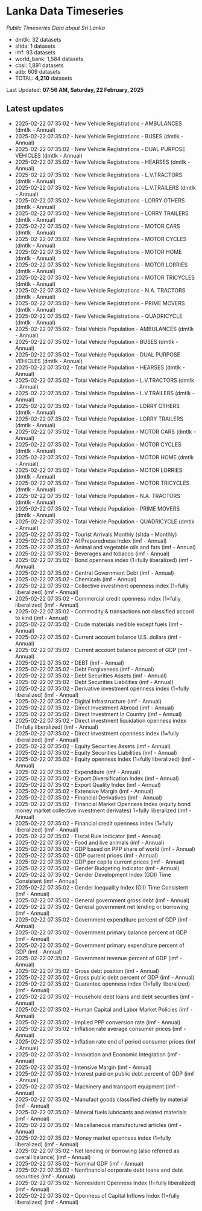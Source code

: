 # Lanka Data Timeseries
*Public Timeseries Data about Sri Lanka*

* dmtlk: 32 datasets
* sltda: 1 datasets
* imf: 93 datasets
* world_bank: 1,584 datasets
* cbsl: 1,891 datasets
* adb: 609 datasets
* TOTAL: **4,210** datasets

Last Updated: **07:56 AM, Saturday, 22 February, 2025**

## Latest updates

* 2025-02-22 07:35:02 - New Vehicle Registrations - AMBULANCES (dmtlk - Annual)
* 2025-02-22 07:35:02 - New Vehicle Registrations - BUSES (dmtlk - Annual)
* 2025-02-22 07:35:02 - New Vehicle Registrations - DUAL PURPOSE VEHICLES (dmtlk - Annual)
* 2025-02-22 07:35:02 - New Vehicle Registrations - HEARSES (dmtlk - Annual)
* 2025-02-22 07:35:02 - New Vehicle Registrations - L.V.TRACTORS (dmtlk - Annual)
* 2025-02-22 07:35:02 - New Vehicle Registrations - L.V.TRAILERS (dmtlk - Annual)
* 2025-02-22 07:35:02 - New Vehicle Registrations - LORRY OTHERS (dmtlk - Annual)
* 2025-02-22 07:35:02 - New Vehicle Registrations - LORRY TRAILERS (dmtlk - Annual)
* 2025-02-22 07:35:02 - New Vehicle Registrations - MOTOR CARS (dmtlk - Annual)
* 2025-02-22 07:35:02 - New Vehicle Registrations - MOTOR CYCLES (dmtlk - Annual)
* 2025-02-22 07:35:02 - New Vehicle Registrations - MOTOR HOME (dmtlk - Annual)
* 2025-02-22 07:35:02 - New Vehicle Registrations - MOTOR LORRIES (dmtlk - Annual)
* 2025-02-22 07:35:02 - New Vehicle Registrations - MOTOR TRICYCLES (dmtlk - Annual)
* 2025-02-22 07:35:02 - New Vehicle Registrations - N.A. TRACTORS (dmtlk - Annual)
* 2025-02-22 07:35:02 - New Vehicle Registrations - PRIME MOVERS (dmtlk - Annual)
* 2025-02-22 07:35:02 - New Vehicle Registrations - QUADRICYCLE (dmtlk - Annual)
* 2025-02-22 07:35:02 - Total Vehicle Population - AMBULANCES (dmtlk - Annual)
* 2025-02-22 07:35:02 - Total Vehicle Population - BUSES (dmtlk - Annual)
* 2025-02-22 07:35:02 - Total Vehicle Population - DUAL PURPOSE VEHICLES (dmtlk - Annual)
* 2025-02-22 07:35:02 - Total Vehicle Population - HEARSES (dmtlk - Annual)
* 2025-02-22 07:35:02 - Total Vehicle Population - L.V.TRACTORS (dmtlk - Annual)
* 2025-02-22 07:35:02 - Total Vehicle Population - L.V.TRAILERS (dmtlk - Annual)
* 2025-02-22 07:35:02 - Total Vehicle Population - LORRY OTHERS (dmtlk - Annual)
* 2025-02-22 07:35:02 - Total Vehicle Population - LORRY TRAILERS (dmtlk - Annual)
* 2025-02-22 07:35:02 - Total Vehicle Population - MOTOR CARS (dmtlk - Annual)
* 2025-02-22 07:35:02 - Total Vehicle Population - MOTOR CYCLES (dmtlk - Annual)
* 2025-02-22 07:35:02 - Total Vehicle Population - MOTOR HOME (dmtlk - Annual)
* 2025-02-22 07:35:02 - Total Vehicle Population - MOTOR LORRIES (dmtlk - Annual)
* 2025-02-22 07:35:02 - Total Vehicle Population - MOTOR TRICYCLES (dmtlk - Annual)
* 2025-02-22 07:35:02 - Total Vehicle Population - N.A. TRACTORS (dmtlk - Annual)
* 2025-02-22 07:35:02 - Total Vehicle Population - PRIME MOVERS (dmtlk - Annual)
* 2025-02-22 07:35:02 - Total Vehicle Population - QUADRICYCLE (dmtlk - Annual)
* 2025-02-22 07:35:02 - Tourist Arrivals Monthly (sltda - Monthly)
* 2025-02-22 07:35:02 - AI Preparedness Index (imf - Annual)
* 2025-02-22 07:35:02 - Animal and vegetable oils and fats (imf - Annual)
* 2025-02-22 07:35:02 - Beverages and tobacco (imf - Annual)
* 2025-02-22 07:35:02 - Bond openness index (1=fully liberalized) (imf - Annual)
* 2025-02-22 07:35:02 - Central Government Debt (imf - Annual)
* 2025-02-22 07:35:02 - Chemicals (imf - Annual)
* 2025-02-22 07:35:02 - Collective investment openness index (1=fully liberalized) (imf - Annual)
* 2025-02-22 07:35:02 - Commercial credit openness index (1=fully liberalized) (imf - Annual)
* 2025-02-22 07:35:02 - Commodity & transactions not classified accord to kind (imf - Annual)
* 2025-02-22 07:35:02 - Crude materials inedible except fuels (imf - Annual)
* 2025-02-22 07:35:02 - Current account balance U.S. dollars (imf - Annual)
* 2025-02-22 07:35:02 - Current account balance percent of GDP (imf - Annual)
* 2025-02-22 07:35:02 - DEBT (imf - Annual)
* 2025-02-22 07:35:02 - Debt Forgiveness (imf - Annual)
* 2025-02-22 07:35:02 - Debt Securities Assets (imf - Annual)
* 2025-02-22 07:35:02 - Debt Securities Liabilities (imf - Annual)
* 2025-02-22 07:35:02 - Derivative investment openness index (1=fully liberalized) (imf - Annual)
* 2025-02-22 07:35:02 - Digital Infrastructure (imf - Annual)
* 2025-02-22 07:35:02 - Direct Investment Abroad (imf - Annual)
* 2025-02-22 07:35:02 - Direct Investment In Country (imf - Annual)
* 2025-02-22 07:35:02 - Direct investment liquidation openness index (1=fully liberalized) (imf - Annual)
* 2025-02-22 07:35:02 - Direct investment openness index (1=fully liberalized) (imf - Annual)
* 2025-02-22 07:35:02 - Equity Securities Assets (imf - Annual)
* 2025-02-22 07:35:02 - Equity Securities Liabilities (imf - Annual)
* 2025-02-22 07:35:02 - Equity openness index (1=fully liberalized) (imf - Annual)
* 2025-02-22 07:35:02 - Expenditure (imf - Annual)
* 2025-02-22 07:35:02 - Export Diversification Index (imf - Annual)
* 2025-02-22 07:35:02 - Export Quality Index (imf - Annual)
* 2025-02-22 07:35:02 - Extensive Margin (imf - Annual)
* 2025-02-22 07:35:02 - Financial Derivatives (imf - Annual)
* 2025-02-22 07:35:02 - Financial Market Openness Index (equity bond money market collective investment derivates) 1=fully liberalized (imf - Annual)
* 2025-02-22 07:35:02 - Financial credit openness index (1=fully liberalized) (imf - Annual)
* 2025-02-22 07:35:02 - Fiscal Rule Indicator (imf - Annual)
* 2025-02-22 07:35:02 - Food and live animals (imf - Annual)
* 2025-02-22 07:35:02 - GDP based on PPP share of world (imf - Annual)
* 2025-02-22 07:35:02 - GDP current prices (imf - Annual)
* 2025-02-22 07:35:02 - GDP per capita current prices (imf - Annual)
* 2025-02-22 07:35:02 - Gender Budgeting Indicator (imf - Annual)
* 2025-02-22 07:35:02 - Gender Development Index (GDI) Time Consistent (imf - Annual)
* 2025-02-22 07:35:02 - Gender Inequality Index (GII) Time Consistent (imf - Annual)
* 2025-02-22 07:35:02 - General government gross debt (imf - Annual)
* 2025-02-22 07:35:02 - General government net lending or borrowing (imf - Annual)
* 2025-02-22 07:35:02 - Government expenditure percent of GDP (imf - Annual)
* 2025-02-22 07:35:02 - Government primary balance percent of GDP (imf - Annual)
* 2025-02-22 07:35:02 - Government primary expenditure percent of GDP (imf - Annual)
* 2025-02-22 07:35:02 - Government revenue percent of GDP (imf - Annual)
* 2025-02-22 07:35:02 - Gross debt position (imf - Annual)
* 2025-02-22 07:35:02 - Gross public debt percent of GDP (imf - Annual)
* 2025-02-22 07:35:02 - Guarantee openness index (1=fully liberalized) (imf - Annual)
* 2025-02-22 07:35:02 - Household debt loans and debt securities (imf - Annual)
* 2025-02-22 07:35:02 - Human Capital and Labor Market Policies (imf - Annual)
* 2025-02-22 07:35:02 - Implied PPP conversion rate (imf - Annual)
* 2025-02-22 07:35:02 - Inflation rate average consumer prices (imf - Annual)
* 2025-02-22 07:35:02 - Inflation rate end of period consumer prices (imf - Annual)
* 2025-02-22 07:35:02 - Innovation and Economic Integration (imf - Annual)
* 2025-02-22 07:35:02 - Intensive Margin (imf - Annual)
* 2025-02-22 07:35:02 - Interest paid on public debt percent of GDP (imf - Annual)
* 2025-02-22 07:35:02 - Machinery and transport equipment (imf - Annual)
* 2025-02-22 07:35:02 - Manufact goods classified chiefly by material (imf - Annual)
* 2025-02-22 07:35:02 - Mineral fuels lubricants and related materials (imf - Annual)
* 2025-02-22 07:35:02 - Miscellaneous manufactured articles (imf - Annual)
* 2025-02-22 07:35:02 - Money market openness index (1=fully liberalized) (imf - Annual)
* 2025-02-22 07:35:02 - Net lending or borrowing (also referred as overall balance) (imf - Annual)
* 2025-02-22 07:35:02 - Nominal GDP (imf - Annual)
* 2025-02-22 07:35:02 - Nonfinancial corporate debt loans and debt securities (imf - Annual)
* 2025-02-22 07:35:02 - Nonresident Openness Index (1=fully liberalized) (imf - Annual)
* 2025-02-22 07:35:02 - Openness of Capital Inflows Index (1=fully liberalized) (imf - Annual)